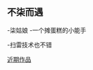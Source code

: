 ## 不柒而遇

-柒姑娘 
-一个摊蛋糕的小能手

-扫雷技术也不错


 [近期作品](http://wx3.sinaimg.cn/mw690/81777750ly1fdz316g0k2j20zk0qodjc.jpg) 
